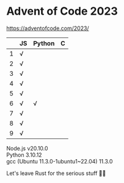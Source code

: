 # Advent of Code 2023

https://adventofcode.com/2023/


|   | JS  |Python | C |
|--:|-----|-------|---|
|  1|  √  |       |   |
|  2|  √  |       |   |
|  3|  √  |       |   |
|  4|  √  |       |   |
|  5|  √  |       |   |
|  6|  √  |   √   |   |
|  7|  √  |       |   |
|  8|  √  |       |   |
|  9|  √  |       |   |

Node.js v20.10.0  
Python 3.10.12  
gcc (Ubuntu 11.3.0-1ubuntu1~22.04) 11.3.0  


Let's leave Rust for the serious stuff 🦀🤘
